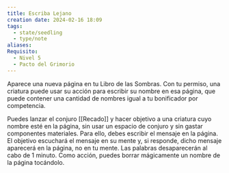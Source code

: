 ```yaml
---
title: Escriba Lejano
creation date: 2024-02-16 18:09
tags:
  - state/seedling
  - type/note
aliases: 
Requisito:
  - Nivel 5
  - Pacto del Grimorio
---
```

Aparece una nueva página en tu Libro de las Sombras. Con tu permiso, una criatura puede usar su acción para escribir su nombre en esa página, que puede contener una cantidad de nombres igual a tu bonificador por competencia.

Puedes lanzar el conjuro [[Recado]] y hacer objetivo a una criatura cuyo nombre esté en la página, sin
usar un espacio de conjuro y sin gastar componentes materiales. Para ello, debes escribir el mensaje en la página. El objetivo escuchará el mensaje en su mente y, si responde, dicho mensaje aparecerá en la página, no en tu mente. Las palabras desaparecerán al cabo de 1 minuto.
Como acción, puedes borrar mágicamente un nombre de la página tocándolo.







